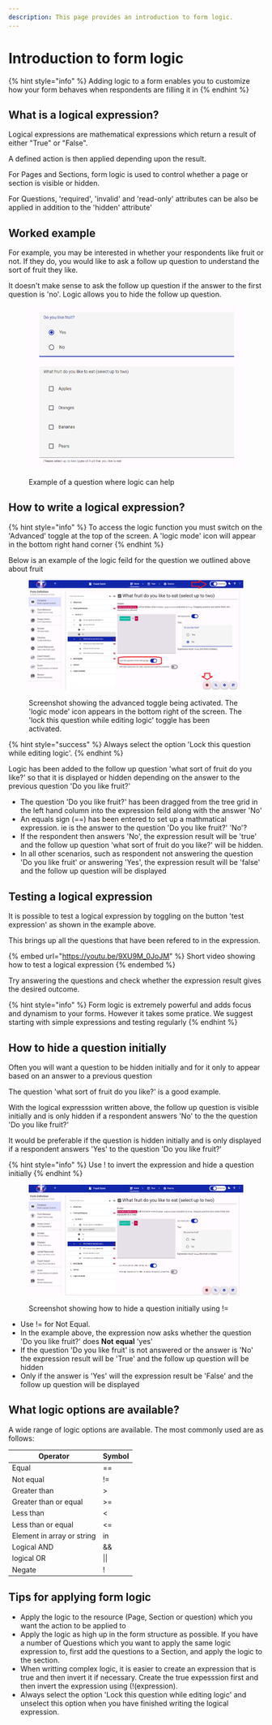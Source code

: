 ```yaml
---
description: This page provides an introduction to form logic.
---
```


# Introduction to form logic

{% hint style="info" %}
Adding logic to a form enables you to customize how your form behaves when respondents are filling it in
{% endhint %}

## What is a logical expression?

Logical expressions are mathematical expressions which return a result of either "True" or "False".&#x20;

A defined action is then applied depending upon the result. &#x20;

For Pages and Sections, form logic is used to control whether a page or section is visible or hidden. &#x20;

For Questions, 'required', 'invalid' and 'read-only' attributes can be also be applied in addition to the 'hidden' attribute'

## Worked example&#x20;

For example, you may be interested in whether your respondents like fruit or not. If they do, you would like to ask a follow up question to understand the sort of fruit they like.

It doesn't make sense to ask the follow up question if the answer to the first question is 'no'. Logic allows you to hide the follow up question.

<figure><img src="../../../.gitbook/assets/image (4) (1) (1) (1) (1) (1).png" alt=""><figcaption><p>Example of a question where logic can help</p></figcaption></figure>

## How to write a logical expression?

{% hint style="info" %}
To access the logic function you must switch on the 'Advanced' toggle at the top of the screen.  A 'logic mode' icon will appear in the bottom right hand corner&#x20;
{% endhint %}

Below is an example of the logic feild for the question we outlined above about fruit

<figure><img src="../../../.gitbook/assets/image (2) (1) (1) (1) (1) (1) (1) (1) (1).png" alt=""><figcaption><p>Screenshot showing the advanced toggle being activated.  The 'logic mode' icon appears in the bottom right of the screen.  The 'lock this question while editing logic' toggle has been activated.</p></figcaption></figure>

{% hint style="success" %}
Always select the option 'Lock this question while editing logic'.&#x20;
{% endhint %}

Logic has been added to the follow up question 'what sort of fruit do you like?' so that it is displayed or hidden depending on the answer to the previous question 'Do you like fruit?'

* The question 'Do you like fruit?' has been dragged from the tree grid in the left hand column into the expression feild along with the answer 'No'
* An equals sign (==) has been entered to set up a mathmatical expression. ie is the answer to the question 'Do you like fruit?' 'No'?
* If the respondent then answers 'No', the expression result will be 'true' and the follow up question 'what sort of fruit do you like?' will be hidden.
* In all other scenarios, such as respondent not answering the question 'Do you like fruit' or answering 'Yes', the expression result will be 'false' and the follow up question will be displayed

## Testing a logical expression

It is possible to test a logical expression by toggling on the button 'test expression' as shown in the example above.

This brings up all the questions that have been refered to in the expression.

{% embed url="https://youtu.be/9XU9M_0JoJM" %}
Short video showing how to test a logical expression
{% endembed %}

Try answering the questions and check whether the expression result gives the desired outcome.

{% hint style="info" %}
Form logic is extremely powerful and adds focus and dynamism to your forms. However it takes some pratice. We suggest starting with simple expressions and testing regularly
{% endhint %}

## How to hide a question initially

Often you will want a question to be hidden initially and for it only to appear based on an answer to a previous question

The question 'what sort of fruit do you like?' is a good example.

With the logical expresssion written above, the follow up question is visible initially and is only hidden if a respondent answers 'No' to the the question 'Do you like fruit?'

It would be preferable if the question is hidden initially and is only displayed if a respondent answers 'Yes' to the question 'Do you like fruit?'

{% hint style="info" %}
Use ! to invert the expression and hide a question initially
{% endhint %}

<figure><img src="../../../.gitbook/assets/image (3) (1) (1) (1) (1) (1) (1) (1).png" alt=""><figcaption><p>Screenshot showing how to hide a question initially using !=</p></figcaption></figure>

* Use != for Not Equal. &#x20;
* In the example above, the expression now asks whether the question 'Do you like fruit?' does **Not** **equal** 'yes'
* If the question 'Do you like fruit' is not answered or the answer is 'No' the expression result will be 'True' and the follow up question will be hidden
* Only if the answer is 'Yes' will the expression result be 'False' and the follow up question will be displayed

## What logic options are available?

A wide range of logic options are available. The most commonly used are as follows:

| Operator                   | Symbol |
| -------------------------- | ------ |
| Equal                      | ==     |
| Not equal                  | !=     |
| Greater than               | >      |
| Greater than or equal      | >=     |
| Less than                  | <      |
| Less than or equal         | <=     |
| Element in array or string | in     |
| Logical AND                | &&     |
| logical OR                 | \|\|   |
| Negate                     | !      |

## Tips for applying form logic

* Apply the logic to the resource (Page, Section or question) which you want the action to be applied to
* Apply the logic as high up in the form structure as possible.  If you have a number of Questions which you want to apply the same logic expression to, first add the questions to a Section, and apply the logic to the section.
* When writting complex logic, it is easier to create an expression that is true and then invert it if necessary.  Create the true expesssion first and then invert the expression using (!(expression).
* Always select the option 'Lock this question while editing logic' and unselect this option when you have finished writing the logical expression.

&#x20;

